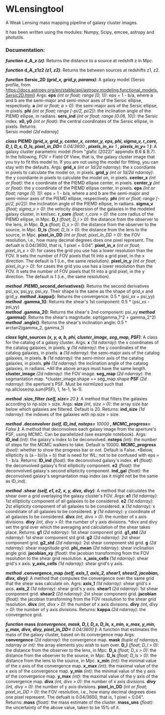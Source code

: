 # WLensingtool
A Weak Lensing mass mapping pipeline of galaxy cluster images.

It has been written using the modules: Numpy, Scipy, emcee, astropy and photutils.

### Documentation:
_**function**_ **d_A_z** _**(z)**_: Returns the distance to a source at redshift z in Mpc.

_**function**_ **d_A_z1z2** _**(z1, z2)**_: Returns the between sources at redshifts z1, z2.

 _**function**_ **Sersic_2D** _**(grid_x, grid_y, params)**_: A galaxy model (Sersic profile, from https://docs.astropy.org/en/stable/api/astropy.modeling.functional_models.Sersic2D.html)
    Args:
    **eps** _(int or float; range [0, 1])_: eps = 1 - b/a, where a and b are the semi-major and semi-minor axes of the Sersic ellipse, respectively.
    **a** _(int or float; a > 0)_: the semi-major axis of the Sersic ellipse, in pixels.
    **phi** _(int or float; range [-pi/2, pi/2])_: the inclination angle of the PIEMD ellipse, in radians.
    **sers_ind** _(int or float; range [0.06, 10])_: the Sersic index.
    **x0, y0** _(int or float)_: the central coordinates of the Sersic ellipse, in pixels.
    Returns:    
    Sersic model _(2d ndarray)_

_**class**_ **PIEMD** _**(grid_x, grid_y, center_x, center_y, eps, phi, sigma_v, r_core, D_l, D_s, D_ls, pixel_in_DD=** 0.04/3600 **, pixels_in_x=** 1 **, pixels_in_y=** 1 **)**_: 
A galaxy cluster parametric model (from "glafic (2022)" appendix B.6 & B.7). In the following, FOV = Field Of View, that is, the galaxy cluster image that you try to fit this model to. If you are not using the model for fitting, you can stay with the defaults.
    Args:
    **grid_x** _(int or 1d/2d ndarray)_: the x coordiante in pixels to calculate the model on, in pixels.
    **grid_y** _(int or 1d/2d ndarray)_: the y coordiante in pixels to calculate the model on, in pixels.
    **center_x** _(int or float)_: the x coordinate of the PIEMD ellipse center, in pixels.
    **center_y** _(int or float)_: the y coordinate of the PIEMD ellipse center, in pixels.
    **eps** _(int or float; range [0, 1])_: eps = 1 - b/a, where a and b are the semi-major and semi-minor axes of the PIEMD ellipse, respectively.
    **phi** _(int or float; range [-pi/2, pi/2])_: the inclination angle of the PIEMD ellipse, in radians.
    **sigma_v** _(float; sigma_v > 0)_: the velocity dispersion of the galaxies in the modeled galaxy cluster, in km/sec.
    **r_core** _(float; r_core > 0)_: the core radius of the PIEMD ellipse, in Mpc.
    **D_l** _(float; D_l > 0)_: the distance from the observer to the lens, in Mpc.
    **D_s** _(float; D_s > 0)_: the distance from the observer to the source, in Mpc.
    **D_ls** _(float; D_ls > 0)_: the distance from the lens to the source, in Mpc.
    **pixel_in_DD** _(int or float; pixel_in_DD > 0)_: the FOV resolution, i.e., how many decimal degrees does one pixel represent. The defualt is 0.04/3600, 
                                                 that is, 1 pixel = 0.04".
    **pixel_in_x** _(int or float; pixel_in_x > 0)_: for cases the grid you use has a lower resolution than the FOV. It sets the number of FOV pixels that fit 
                                               into a grid pixel, in the x direction. The default is 1 (i.e., the same resolution).
    **pixel_in_y** _(int or float; pixel_in_y > 0)_: for cases the grid you use has a lower resolution than the FOV. It sets the number of FOV pixels that fit 
                                               into a grid pixel, in the y direction. The default is 1 (i.e., the same resolution).

_**method**_ **.PIEMD_second_derivatives()**: Returns the second derivatives psi_xx, psi_yy, psi_xy. Their shape is the same as the shape of grid_x and grid_y.
_**method**_ **.kappa()**: Returns the convergence: 0.5 * (psi_xx + psi_yy)  
_**method**_ **.gamma_1()**: Returns the shear's 1st component: 0.5 * (psi_xx - psi_yy)  
_**method**_ **.gamma_2()**: Returns the shear's 2nd component: psi_xy 
_**method**_ **.gamma()**: Returns the shear's magnitude: sqrt(gamma_1^2 + gamma_2^2)  
_**method**_ **.angle()**: Returns the shear's inclination angle: 0.5 * arctan2(gamma_2, gamma_1)

 _**class**_ **light_sources** _**(x, y, a, b, phi, cluster_image, seg_map, PSF)**_: A class for the catalog of a galaxy cluster.
    Args:
    **x** _(1d ndarray)_: the x coordinates of the catalog galaxies, in pixels.
    **y** _(1d ndarray)_: the y coordinates of the catalog galaxies, in pixels.
    **a** _(1d ndarray)_: the semi-major axis of the catalog galaxies, in pixels.
    **b** _(1d ndarray)_: the semi-minor axis of the catalog galaxies, in pixels.
    **phi** _(1d ndarray)_: the inclination angle of the catalog galaxies, in radians.
    *All the above arrays must have the same length.
    **cluster_image** _(2d ndarray)_: the FOV image.
    **seg_map** _(2d ndarray)_: the segmantation map.
    *cluster_image.shape == seg_map.shape
    **PSF** _(2d ndarray)_: the aperture's PSF. Must be normlized such that np.allclose(np.sum(PSF), 1, 1e-1, 1e-1).

_**method**_ **.size_filter** _**(self, size=** 20 **)**_: A method that filters the galaxies according to np.size > size.
        Args:
        **size** _(int, size > 0)_: the array size bar below which galaxies are filtered. Default is 20.
        Returns:
        **ind_size** _(1d ndarray)_: the indexes of the galaxies with np.size > size.

_**method**_ **.deconvolver** _**(self, ID_ind, nsteps=** 10000 **, MCMC_progress=** False **)**_: A method that deconvolves each galaxy image from the aperture's PSF, using MCMC.
        Can be parallelized (see example notebook).
        Args:
        **ID_ind** _(int)_: the galaxy's index to be deconvolved.
        **nsteps** _(int)_: the number of steps for the MCMC walkers to take. Default is 10000.
        **MCMC_progress** _(bool)_: whether to show the progress bar or not. Default is False.
        *Below, ellipticity is (a - b)/(a + b) that is need for WL; not to be confused with eps = 1 - b/a.
        Returns:
        **ID_ind** _(float)_: the deconvolved galaxy's index.
        **e1** _(float)_: the deconvolved galaxy's first ellipticity component.
        **e2** _(float)_: the deconvolved galaxy's second ellipticity component.
        **ind_gal** _(float)_: the deconvolved galaxy's segmantation map index (as it might not be the same as ID_ind).

_**method**_ **.shear** _**(self, e1, e2, x, y, divx, divy)**_: A method that calculates the shear over a grid overlaying the galaxy cluster's FOV.
        Args:
        **e1** _(1d ndarray)_: 1st ellipticity component of all galaxies to be considered.
        **e2** _(1d ndarray)_: 2st ellipticity component of all galaxies to be considered.
        **x** _(1d ndarray)_: x coordinate of all galaxies to be considered.
        **y** _(1d ndarray)_: y coordinate of all galaxies to be considered.
        **divx** _(int, divx > 0)_: the number of x axis divisions.
        **divy** _(int, divy > 0)_: the number of y axis divisions.
        *divx and divy set the grid over which the averaging and calculation of the shear takes place.
        Returns:
        **g1** _(2d ndarray)_: 1st shear component grid.
        **g1_std** _(2d ndarray)_: 1st shear component std grid.
        **g2** _(2d ndarray)_: 2st shear component grid.
        **g2_std** _(2d ndarray)_: 2st shear component std grid.
        **g** _(2d ndarray)_: shear magnitude grid.
        **phi_mean** _(2d ndarray)_: shear inclination angle grid.
        **jacobian_xy** _(float)_: the jacobian transforming from the FOV resolution to the shear grid resolution.
        **x_axis_cells** _(1d ndarray)_: shear grid's x axis.
        **y_axis_cells** _(1d ndarray)_: shear grid's y axis.

_**method**_ **.convergence_map** _**(self, axis_1, axis_2, shear1, shear2, jacobian, divx, divy)**_: A method that computes the convergence over the same grid that the shear was calculate on.
        Agrs:
        **axis_1** _(1d ndarray)_: shear grid's x axis.
        **axis_2** _(1d ndarray)_: shear grid's y axis.
        **shear1** _(2d ndarray)_: 1st shear component grid.
        **shear2** _(2d ndarray)_: 2st shear component grid.
        **jacobian** _(float)_: the jacobian transforming from the FOV resolution to the shear grid resolution.
        **divx** _(int, divx > 0)_: the number of x axis divisions.
        **divy** _(int, divy > 0)_: the number of y axis divisions.
        Returns:
        **kappa** _(2d ndarray)_: the convergence grid.

_**function**_ **mass** _**(convergence, mask, D_l, D_s, D_ls, x_min, x_max, y_min, y_max, divx, divy, pixel_in_DD=** 0.04/3600 **)**_: A function that estimates the mass of the galaxy cluster, based on its convergence map
    Args:
    **convergence** _(2d ndarray)_: the convergence map.
    **mask** _(tuple of ndarrays, ndarray or int)_: the array elements you wish to sum over.
    **D_l** _(float; D_l > 0)_: the distance from the observer to the lens, in Mpc.
    **D_s** _(float; D_s > 0)_: the distance from the observer to the source, in Mpc.
    **D_ls** _(float; D_ls > 0)_: the distance from the lens to the source, in Mpc.
    **x_min** _(int)_: the minimal value of the x axis of the convergence map.
    **x_max** _(int)_: the maximal value of the x axis of the convergence map.
    **y_min** _(int)_: the minimal value of the y axis of the convergence map.
    **y_max** _(int)_: the maximal value of the y axis of the convergence map.
    **divx** _(int, divx > 0)_: the number of x axis divisions.
    **divy** _(int, divy > 0)_: the number of y axis divisions.
    **pixel_in_DD** _(int or float; pixel_in_DD > 0)_: the FOV resolution, i.e., how many decimal degrees does one pixel represent. The defualt is 0.04/3600, 
                                                 that is, 1 pixel = 0.04".    
    Returns:
    **mass** _(float)_: the mass estimate of the cluster.
    **mass_uns** _(float)_: the uncertainty of the above value, taken to be 15% of it.
